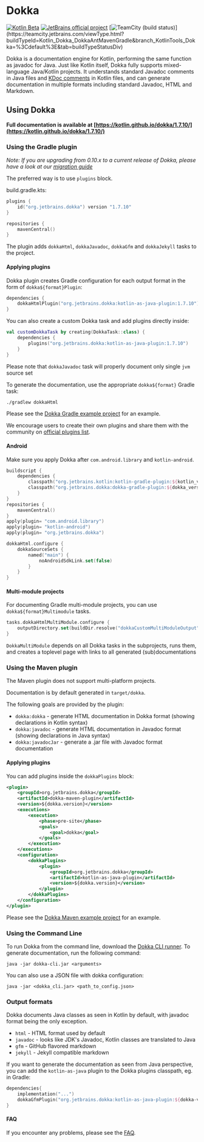 # Dokka 

[![Kotlin Beta](https://kotl.in/badges/beta.svg)](https://kotlinlang.org/docs/components-stability.html)
[![JetBrains official project](https://jb.gg/badges/official.svg)](https://confluence.jetbrains.com/display/ALL/JetBrains+on+GitHub)
[![TeamCity (build status)](https://teamcity.jetbrains.com/app/rest/builds/buildType:(id:Kotlin_Dokka_DokkaAntMavenGradle)/statusIcon)](https://teamcity.jetbrains.com/viewType.html?buildTypeId=Kotlin_Dokka_DokkaAntMavenGradle&branch_KotlinTools_Dokka=%3Cdefault%3E&tab=buildTypeStatusDiv)

Dokka is a documentation engine for Kotlin, performing the same function as javadoc for Java.
Just like Kotlin itself, Dokka fully supports mixed-language Java/Kotlin projects. It understands
standard Javadoc comments in Java files and [KDoc comments](https://kotlinlang.org/docs/reference/kotlin-doc.html) in Kotlin files,
and can generate documentation in multiple formats including standard Javadoc, HTML and Markdown.

## Using Dokka

**Full documentation is available at [https://kotlin.github.io/dokka/1.7.10/](https://kotlin.github.io/dokka/1.7.10/)**

### Using the Gradle plugin
_Note: If you are upgrading from 0.10.x to a current release of Dokka, please have a look at our 
[migration guide](runners/gradle-plugin/MIGRATION.md)_

The preferred way is to use `plugins` block.
 
build.gradle.kts:
```kotlin
plugins {
    id("org.jetbrains.dokka") version "1.7.10"
}

repositories {
    mavenCentral()
}
```

The plugin adds `dokkaHtml`, `dokkaJavadoc`, `dokkaGfm` and `dokkaJekyll` tasks to the project.
 
#### Applying plugins
Dokka plugin creates Gradle configuration for each output format in the form of `dokka${format}Plugin`:

```kotlin
dependencies {
    dokkaHtmlPlugin("org.jetbrains.dokka:kotlin-as-java-plugin:1.7.10")
}
``` 

You can also create a custom Dokka task and add plugins directly inside:

```kotlin
val customDokkaTask by creating(DokkaTask::class) {
    dependencies {
        plugins("org.jetbrains.dokka:kotlin-as-java-plugin:1.7.10")
    }
}
```

Please note that `dokkaJavadoc` task will properly document only single `jvm` source set

To generate the documentation, use the appropriate `dokka${format}` Gradle task:

```bash
./gradlew dokkaHtml
```

Please see the [Dokka Gradle example project](https://github.com/Kotlin/dokka/tree/master/examples/gradle/dokka-gradle-example) for an example.

We encourage users to create their own plugins and share them with the community on [official plugins list](docs/src/doc/docs/community/plugins-list.md).

#### Android

Make sure you apply Dokka after `com.android.library` and `kotlin-android`.

```kotlin
buildscript {
    dependencies {
        classpath("org.jetbrains.kotlin:kotlin-gradle-plugin:${kotlin_version}")
        classpath("org.jetbrains.dokka:dokka-gradle-plugin:${dokka_version}")
    }
}
repositories {
    mavenCentral()
}
apply(plugin= "com.android.library")
apply(plugin= "kotlin-android")
apply(plugin= "org.jetbrains.dokka")
```

```kotlin
dokkaHtml.configure {
    dokkaSourceSets {
        named("main") {
            noAndroidSdkLink.set(false)
        }   
    }
}
```

#### Multi-module projects
For documenting Gradle multi-module projects, you can use `dokka${format}Multimodule` tasks.

```kotlin
tasks.dokkaHtmlMultiModule.configure {
    outputDirectory.set(buildDir.resolve("dokkaCustomMultiModuleOutput"))
}
```

`DokkaMultiModule` depends on all Dokka tasks in the subprojects, runs them, and creates a toplevel page
with links to all generated (sub)documentations

### Using the Maven plugin

The Maven plugin does not support multi-platform projects. 

Documentation is by default generated in `target/dokka`.

The following goals are provided by the plugin:

  * `dokka:dokka` - generate HTML documentation in Dokka format (showing declarations in Kotlin syntax)
  * `dokka:javadoc` - generate HTML documentation in Javadoc format (showing declarations in Java syntax)
  * `dokka:javadocJar` - generate a .jar file with Javadoc format documentation

#### Applying plugins
You can add plugins inside the `dokkaPlugins` block:

```xml
<plugin>
    <groupId>org.jetbrains.dokka</groupId>
    <artifactId>dokka-maven-plugin</artifactId>
    <version>${dokka.version}</version>
    <executions>
        <execution>
            <phase>pre-site</phase>
            <goals>
                <goal>dokka</goal>
            </goals>
        </execution>
    </executions>
    <configuration>
        <dokkaPlugins>
            <plugin>
                <groupId>org.jetbrains.dokka</groupId>
                <artifactId>kotlin-as-java-plugin</artifactId>
                <version>${dokka.version}</version>
            </plugin>
        </dokkaPlugins>
    </configuration>
</plugin>
```

Please see the [Dokka Maven example project](https://github.com/Kotlin/dokka/tree/master/examples/maven) for an example.

### Using the Command Line

To run Dokka from the command line, download the [Dokka CLI runner](https://mvnrepository.com/artifact/org.jetbrains.dokka/dokka-cli).
To generate documentation, run the following command:
```
java -jar dokka-cli.jar <arguments>
```

You can also use a JSON file with dokka configuration:
 ```
 java -jar <dokka_cli.jar> <path_to_config.json>
 ```

### Output formats<a name="output_formats"></a>
  Dokka documents Java classes as seen in Kotlin by default, with javadoc format being the only exception.

  * `html` - HTML format used by default
  * `javadoc` - looks like JDK's Javadoc, Kotlin classes are translated to Java
  * `gfm` - GitHub flavored markdown
  * `jekyll` - Jekyll compatible markdown

If you want to generate the documentation as seen from Java perspective, you can add the `kotlin-as-java` plugin
to the Dokka plugins classpath, eg. in Gradle:

```kotlin
dependencies{
    implementation("...")
    dokkaGfmPlugin("org.jetbrains.dokka:kotlin-as-java-plugin:${dokka-version}")
}
```

#### FAQ
If you encounter any problems, please see the [FAQ](https://github.com/Kotlin/dokka/wiki/faq).
